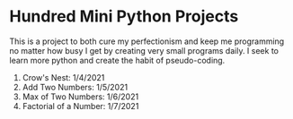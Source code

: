 # Hundred Mini Python Projects

This is a project to both cure my perfectionism and keep me programming no matter how busy I get by creating very small programs daily.
I seek to learn more python and create the habit of pseudo-coding.

1. Crow's Nest: 1/4/2021
2. Add Two Numbers: 1/5/2021
3. Max of Two Numbers: 1/6/2021
4. Factorial of a Number: 1/7/2021
